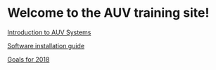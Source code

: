 # Welcome to the AUV training site!

[Introduction to AUV Systems](intro-auv-systems.md)

[Software installation guide](install-guide.md)

[Goals for 2018](initial-software-plan.md)